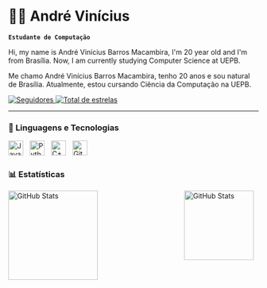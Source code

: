 # 👨‍🎓 André Vinícius

**`Estudante de Computação`**

Hi, my name is André Vinícius Barros Macambira, I'm 20 year old and I'm from Brasília. Now, I am currently studying Computer Science at UEPB.

Me chamo André Vinícius Barros Macambira, tenho 20 anos e sou natural de Brasília. Atualmente, estou cursando Ciência da Computação na UEPB. 

<p align="left">
    <a href="https://github.com/AndreVinnis?tab=followers">
        <img 
            alt="Seguidores" 
            title="Me siga no GitHub" 
            src="https://custom-icon-badges.demolab.com/github/followers/AndreVinnis?color=236ad3&labelColor=1155ba&style=for-the-badge&logo=github&label=Seguidores&logoColor=white"
        />
    </a>
    <a href="https://github.com/AndreVinnis?tab=repositories&sort=stargazers">
        <img 
            alt="Total de estrelas" 
            title="Total de estrelas GitHub" 
            src="https://custom-icon-badges.demolab.com/github/stars/AndreVinnis?color=55960c&style=for-the-badge&labelColor=488207&logo=star&label=estrelas"
        />
    </a>
</p>

---

### 🤖 Linguagens e Tecnologias

<img 
    align="left" 
    alt="Java" 
    title="Java"
    width="30px" 
    style="padding-right: 10px;" 
    src="https://cdn.jsdelivr.net/gh/devicons/devicon@latest/icons/java/java-original.svg" 
/>
          
<img 
    align="left" 
    alt="Python" 
    title="Python"
    width="30px" 
    style="padding-right: 10px;" 
    src="https://cdn.jsdelivr.net/gh/devicons/devicon@latest/icons/python/python-original.svg" 
/>

<img 
    align="left" 
    alt="C++" 
    title="C++"
    width="30px" 
    style="padding-right: 10px;" 
    src="https://cdn.jsdelivr.net/gh/devicons/devicon@latest/icons/cplusplus/cplusplus-original.svg" 
/>

<img 
    align="left" 
    alt="Git" 
    title="Git"
    width="30px" 
    style="padding-right: 10px;" 
    src="https://cdn.jsdelivr.net/gh/devicons/devicon@latest/icons/git/git-original.svg" 
/>

<br/>
<br/>

### 📊 Estatísticas

<p>
  <img 
    align="left" 
    alt="GitHub Stats" 
    height="180" 
    style="padding-right: 10px;" 
    src="https://github-readme-stats.vercel.app/api?username=AndreVinnis&show_icons=true&theme=radical&include_all_commits=true&locale=pt-br" 
  />

  <img 
      align="right" 
      alt="GitHub Stats" 
      height="140" 
      style="padding-right: 10px;"
      src="https://github-readme-stats.vercel.app/api/top-langs/?username=AndreVinnis&theme=radical&layout=compact&custom_title=Tecnologias&langs_count=4" 
    />
</p>
